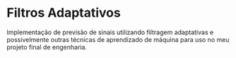 # Filtros Adaptativos

Implementação de previsão de sinais utilizando filtragem adaptativas e 
possivelmente outras técnicas de aprendizado de máquina para uso no meu projeto final de engenharia.
